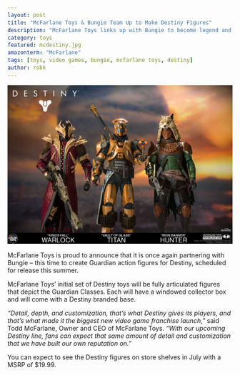```yaml
---
layout: post
title: "McFarlane Toys & Bungie Team Up to Make Destiny Figures"
description: "McFarlane Toys links up with Bungie to become legend and create toys based off the smash hit video game Destiny"
category: toys
featured: mcdestiny.jpg
amazonterm: "McFarlane"
tags: [toys, video games, bungie, mcfarlane toys, destiny]
author: robk
---
```


![McFarlane/Bungie Destiny](/images/mcfarlane/destiny.png)

McFarlane Toys is proud to announce that it is once again partnering with Bungie – this time to create Guardian action figures for Destiny, scheduled for release this summer.

McFarlane Toys’ initial set of Destiny toys will be fully articulated figures that depict  the Guardian Classes. Each will have a windowed collector box and will come with a Destiny branded base.

*“Detail, depth, and customization, that’s what Destiny gives its players, and that’s what made it the biggest new video game franchise launch,”* said Todd McFarlane, Owner and CEO of McFarlane Toys. *“With our upcoming Destiny line, fans can expect that same amount of detail and customization that we have built our own reputation on.”*

You can expect to see the Destiny figures on store shelves in July with a MSRP of $19.99.
